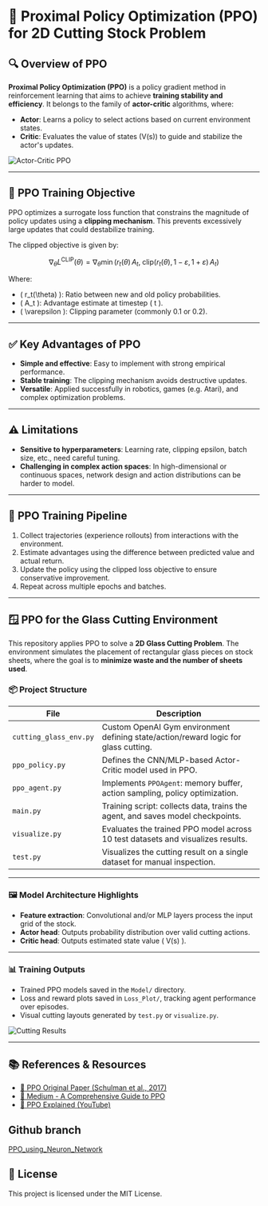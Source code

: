# 🧠 Proximal Policy Optimization (PPO) for 2D Cutting Stock Problem

## 🔍 Overview of PPO

**Proximal Policy Optimization (PPO)** is a policy gradient method in reinforcement learning that aims to achieve **training stability and efficiency**. It belongs to the family of **actor-critic** algorithms, where:

- **Actor**: Learns a policy to select actions based on current environment states.
- **Critic**: Evaluates the value of states (V(s)) to guide and stabilize the actor's updates.

![Actor-Critic PPO](https://github.com/user-attachments/assets/9ed646e0-7b12-4dd4-bea8-eb904c315bcd)

---

## 🎯 PPO Training Objective

PPO optimizes a surrogate loss function that constrains the magnitude of policy updates using a **clipping mechanism**. This prevents excessively large updates that could destabilize training.

The clipped objective is given by:

$$
\nabla_\theta L^{\mathrm{CLIP}}(\theta) 
= \nabla_\theta \min \Big( 
    r_t(\theta)\,A_t,\; 
    \mathrm{clip}\big(r_t(\theta), 1 - \varepsilon, 1 + \varepsilon\big)\,A_t 
\Big)
$$

Where:
- \( r_t(\theta) \): Ratio between new and old policy probabilities.
- \( A_t \): Advantage estimate at timestep \( t \).
- \( \varepsilon \): Clipping parameter (commonly 0.1 or 0.2).

---

## ✅ Key Advantages of PPO

- **Simple and effective**: Easy to implement with strong empirical performance.
- **Stable training**: The clipping mechanism avoids destructive updates.
- **Versatile**: Applied successfully in robotics, games (e.g. Atari), and complex optimization problems.

---

## ⚠️ Limitations

- **Sensitive to hyperparameters**: Learning rate, clipping epsilon, batch size, etc., need careful tuning.
- **Challenging in complex action spaces**: In high-dimensional or continuous spaces, network design and action distributions can be harder to model.

---

## 🔁 PPO Training Pipeline

1. Collect trajectories (experience rollouts) from interactions with the environment.
2. Estimate advantages using the difference between predicted value and actual return.
3. Update the policy using the clipped loss objective to ensure conservative improvement.
4. Repeat across multiple epochs and batches.

---

## 🪟 PPO for the Glass Cutting Environment

This repository applies PPO to solve a **2D Glass Cutting Problem**. The environment simulates the placement of rectangular glass pieces on stock sheets, where the goal is to **minimize waste and the number of sheets used**.

### 📦 Project Structure

| File | Description |
|------|-------------|
| `cutting_glass_env.py` | Custom OpenAI Gym environment defining state/action/reward logic for glass cutting. |
| `ppo_policy.py` | Defines the CNN/MLP-based Actor-Critic model used in PPO. |
| `ppo_agent.py` | Implements `PPOAgent`: memory buffer, action sampling, policy optimization. |
| `main.py` | Training script: collects data, trains the agent, and saves model checkpoints. |
| `visualize.py` | Evaluates the trained PPO model across 10 test datasets and visualizes results. |
| `test.py` | Visualizes the cutting result on a single dataset for manual inspection. |

---

### 🖼️ Model Architecture Highlights

- **Feature extraction**: Convolutional and/or MLP layers process the input grid of the stock.
- **Actor head**: Outputs probability distribution over valid cutting actions.
- **Critic head**: Outputs estimated state value \( V(s) \).

---

### 📊 Training Outputs

- Trained PPO models saved in the `Model/` directory.
- Loss and reward plots saved in `Loss_Plot/`, tracking agent performance over episodes.
- Visual cutting layouts generated by `test.py` or `visualize.py`.

![Cutting Results](https://github.com/user-attachments/assets/24b067f2-4720-4094-9b0c-75d4fcf72e9d)

---

## 📚 References & Resources

- [📝 PPO Original Paper (Schulman et al., 2017)](https://arxiv.org/pdf/1707.06347)
- [📖 Medium - A Comprehensive Guide to PPO](https://medium.com/%40oleglatypov/a-comprehensive-guide-to-proximal-policy-optimization-ppo-in-ai-82edab5db200)
- [🎥 PPO Explained (YouTube)](https://www.youtube.com/watch?v=hlv79rcHws0)

## Github branch

[PPO_using_Neuron_Network](https://github.com/dangchau2111/Reinforcement-Learning-Course/tree/main/Mini_Capstone_Cutting_Stock/PPO_using_Neuron_Network)
## 📄 License

This project is licensed under the MIT License.
